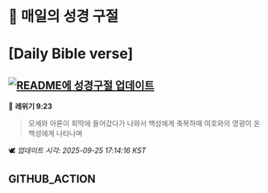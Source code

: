 # 🙏 매일의 성경 구절
# [Daily Bible verse]
## [![README에 성경구절 업데이트](https://github.com/DONGSUKA/first_test/actions/workflows/update-readme-bible.yml/badge.svg)](https://github.com/DONGSUKA/first_test/actions/workflows/update-readme-bible.yml)
<!-- START_BIBLE_VERSE -->
📖 **레위기 9:23**
> 모세와 아론이 회막에 들어갔다가 나와서 백성에게 축복하매 여호와의 영광이 온 백성에게 나타나며

🕊️ _업데이트 시각: 2025-09-25 17:14:16 KST_
  <!-- END_BIBLE_VERSE -->
## GITHUB_ACTION
